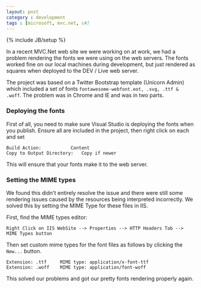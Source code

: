 ```yaml
---
layout: post
category : development
tags : [microsoft, mvc.net, c#]
---
```

{% include JB/setup %}

In a recent MVC.Net web site we were working on at work, we had a problem rendering the fonts we were using on the web servers. The fonts worked fine on our local machines during development, but just rendered as squares when deployed to the DEV / Live web server.

The project was based on a Twitter Bootstrap template (Unicorn Admin) which included a set of fonts `fontawesome-webfont.eot, .svg, .ttf & .woff`. The problem was in Chrome and IE and was in two parts.

### Deploying the fonts ###
First of all, you need to make sure Visual Studio is deploying the fonts when you publish. Ensure all are included in the project, then right click on each and set 

	Build Action: 			Content
	Copy to Output Directory: 	Copy if newer

This will ensure that your fonts make it to the web server.

### Setting the MIME types ###
We found this didn't entirely resolve the issue and there were still some rendering issues caused by the resources being interpreted incorrectly. We solved this by setting the MIME Type for these files in IIS.

First, find the MIME types editor:

	Right Click on IIS WebSite --> Properties --> HTTP Headers Tab --> MIME Types button

Then set custom mime types for the font files as follows by clicking the `New...` button.

	Extension: .ttf		MIME type: application/x-font-ttf
	Extension: .woff	MIME type: application/font-woff

This solved our problems and got our pretty fonts rendering properly again.
